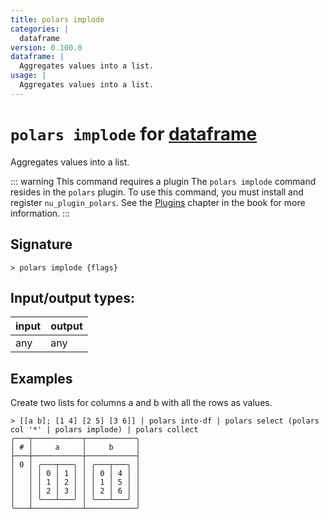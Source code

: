 ```yaml
---
title: polars implode
categories: |
  dataframe
version: 0.100.0
dataframe: |
  Aggregates values into a list.
usage: |
  Aggregates values into a list.
---
```

<!-- This file is automatically generated. Please edit the command in https://github.com/nushell/nushell instead. -->

# `polars implode` for [dataframe](/commands/categories/dataframe.md)

<div class='command-title'>Aggregates values into a list.</div>

::: warning This command requires a plugin
The `polars implode` command resides in the `polars` plugin.
To use this command, you must install and register `nu_plugin_polars`.
See the [Plugins](/book/plugins.html) chapter in the book for more information.
:::


## Signature

```> polars implode {flags} ```


## Input/output types:

| input | output |
| ----- | ------ |
| any   | any    |

## Examples

Create two lists for columns a and b with all the rows as values.
```nu
> [[a b]; [1 4] [2 5] [3 6]] | polars into-df | polars select (polars col '*' | polars implode) | polars collect
╭───┬───────────┬───────────╮
│ # │     a     │     b     │
├───┼───────────┼───────────┤
│ 0 │ ╭───┬───╮ │ ╭───┬───╮ │
│   │ │ 0 │ 1 │ │ │ 0 │ 4 │ │
│   │ │ 1 │ 2 │ │ │ 1 │ 5 │ │
│   │ │ 2 │ 3 │ │ │ 2 │ 6 │ │
│   │ ╰───┴───╯ │ ╰───┴───╯ │
╰───┴───────────┴───────────╯

```

